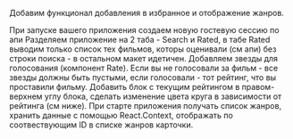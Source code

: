 Добавим функционал добавления в избранное и отображение жанров.

При запуске вашего приложения создаем новую гостевую сессию по апи
Разделяем приложение на 2 таба - Search и Rated, в табе Rated выводим только список тех фильмов, которы оценивали (см апи) без строки поиска - в остальном макет идетичен.
Добавляем звезды для голосования (компонент Rate). Если вы не голосовали за фильм - все звезды должны быть пустыми, если голосовали - тот рейтинг, что вы проставили фильму.
Добавить блок с текущим рейтингом в правом-верхнем углу блока, сделать изменение цвета круга в зависимости от рейтинга (см ниже).
При старте приложения получать список жанров, хранить данные с помощью React.Context, отображать по соотвествующим ID в списке жанров карточки.
